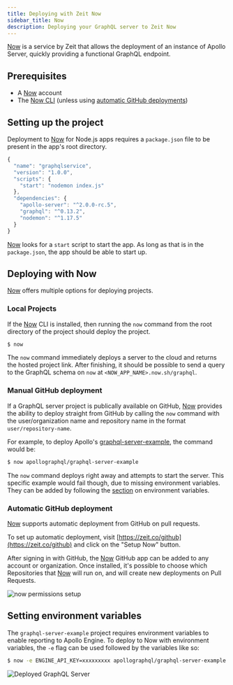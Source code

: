 ```yaml
---
title: Deploying with Zeit Now
sidebar_title: Now
description: Deploying your GraphQL server to Zeit Now
---
```


[Now](https://zeit.co/now) is a service by Zeit that allows the deployment of an instance of Apollo Server, quickly providing a functional GraphQL endpoint.

## Prerequisites

- A [Now](https://zeit.co/now) account
- The [Now CLI](https://zeit.co/download#now-cli) (unless using [automatic GitHub deployments](#automatic-github-deploys))

## Setting up the project

Deployment to [Now](https://zeit.co/now) for Node.js apps requires a `package.json` file to be present in the app's root directory.

```js
{
  "name": "graphqlservice",
  "version": "1.0.0",
  "scripts": {
    "start": "nodemon index.js"
  },
  "dependencies": {
    "apollo-server": "^2.0.0-rc.5",
    "graphql": "^0.13.2",
    "nodemon": "^1.17.5"
  }
}
```

[Now](https://zeit.co/now) looks for a `start` script to start the app. As long as that is in the `package.json`, the app should be able to start up.

## Deploying with Now

[Now](https://zeit.co/now) offers multiple options for deploying projects.

### Local Projects

If the [Now](https://zeit.co/now) CLI is installed, then running the `now` command from the root directory of the project should deploy the project.

```sh
$ now
```

The `now` command immediately deploys a server to the cloud and returns the hosted project link. After finishing, it should be possible to send a query to the GraphQL schema on `now` at `<NOW_APP_NAME>.now.sh/graphql`.

### Manual GitHub deployment

If a GraphQL server project is publically available on GitHub, [Now](https://zeit.co/now) provides the ability to deploy straight from GitHub by calling the `now` command with the user/organization name and repository name in the format `user/repository-name`.

For example, to deploy Apollo's [graphql-server-example](https://github.com/apollographql/graphql-server-example), the command would be:

```sh
$ now apollographql/graphql-server-example
```

The `now` command deploys right away and attempts to start the server. This specific example would fail though, due to missing environment variables. They can be added by following the [section](#env-variables) on environment variables.

<h3 id="automatic-github-deploys">Automatic GitHub deployment</h3>

[Now](https://zeit.co/now) supports automatic deployment from GitHub on pull requests.

To set up automatic deployment, visit [https://zeit.co/github](https://zeit.co/github) and click on the "Setup Now" button.

After signing in with GitHub, the [Now](https://zeit.co/now) GitHub app can be added to any account or organization. Once installed, it's possible to choose which Repositories that [Now](https://zeit.co/now) will run on, and will create new deployments on Pull Requests.

![now permissions setup](../images/deployment/zeit/now-github-permissions.png)

<h2 id="env-variables">Setting environment variables</h2>

The `graphql-server-example` project requires environment variables to enable reporting to Apollo Engine. To deploy to Now with environment variables, the `-e` flag can be used followed by the variables like so:

```sh
$ now -e ENGINE_API_KEY=xxxxxxxxx apollographql/graphql-server-example
```

![Deployed GraphQL Server](../images/deployment/zeit/zeit-apollo-server.png)
